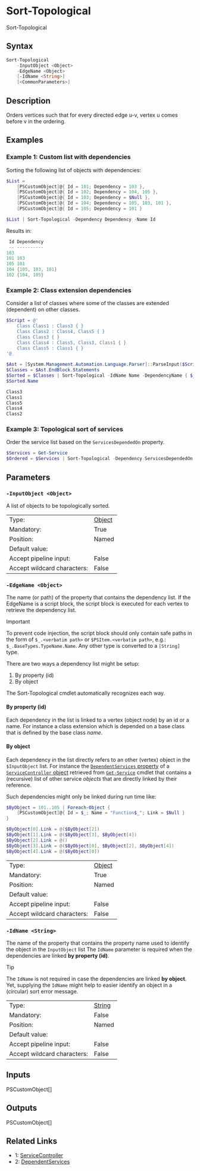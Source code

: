 <!-- markdownlint-disable MD033 -->
# Sort-Topological

Sort-Topological

## Syntax

```PowerShell
Sort-Topological
    -InputObject <Object>
    -EdgeName <Object>
    [-IdName <String>]
    [<CommonParameters>]
```

## Description

Orders vertices such that for every directed edge u-v, vertex u comes before v in the ordering.

## Examples

### Example 1: Custom list with dependencies


Sorting the following list of objects with dependencies:

```PowerShell
$List =
    [PSCustomObject]@{ Id = 101; Dependency = 103 },
    [PSCustomObject]@{ Id = 102; Dependency = 104, 105 },
    [PSCustomObject]@{ Id = 103; Dependency = $Null },
    [PSCustomObject]@{ Id = 104; Dependency = 105, 103, 101 },
    [PSCustomObject]@{ Id = 105; Dependency = 101 }

$List | Sort-Topological -Dependency Dependency -Name Id
```

Results in:

```PowerShell
 Id Dependency
 -- ----------
103
101 103
105 101
104 {105, 103, 101}
102 {104, 105}
```

### Example 2: Class extension dependencies


Consider a list of classes where some of the classes are extended (dependent) on other classes.

```PowerShell
$Script = @'
    Class Class1 : Class3 { }
    Class Class2 : Class4, Class5 { }
    Class Class3 { }
    Class Class4 : Class5, Class3, Class1 { }
    Class Class5 : Class1 { }
'@

$Ast = [System.Management.Automation.Language.Parser]::ParseInput($Script, [ref]$null, [ref]$null)
$Classes = $Ast.EndBlock.Statements
$Sorted = $Classes | Sort-Topological -IdName Name -DependencyName { $_.BaseTypes.TypeName.Name }
$Sorted.Name

Class3
Class1
Class5
Class4
Class2
```

### Example 3: Topological sort of services

Order the service list based on the `ServicesDependedOn` property.

```PowerShell
$Services = Get-Service
$Ordered = $Services | Sort-Topological -Dependency ServicesDependedOn
```

## Parameters

### <a id="-inputobject">**`-InputObject <Object>`**</a>

A list of objects to be topologically sorted.

<table>
<tr><td>Type:</td><td><a href="https://docs.microsoft.com/en-us/dotnet/api/System.Object">Object</a></td></tr>
<tr><td>Mandatory:</td><td>True</td></tr>
<tr><td>Position:</td><td>Named</td></tr>
<tr><td>Default value:</td><td></td></tr>
<tr><td>Accept pipeline input:</td><td>False</td></tr>
<tr><td>Accept wildcard characters:</td><td>False</td></tr>
</table>

### <a id="-edgename">**`-EdgeName <Object>`**</a>

The name (or path) of the property that contains the dependency list.
If the EdgeName is a script block, the script block is executed for each vertex to retrieve the dependency list.

> [!IMPORTANT]
> To prevent code injection, the script block should only contain safe paths in the form of
> `$_.<verbatim path>` or `$PSItem.<verbatim path>`, e.g.: `$_.BaseTypes.TypeName.Name`.
> Any other type is converted to a `[String]` type.

There are two ways a dependency list might be setup:

1. By property (id)
2. By object

The Sort-Topological cmdlet automatically recognizes each way.

#### By property (id)
Each dependency in the list is linked to a vertex (object node) by an id or a name.
For instance a class extension which is depended on a base class that is defined by the base class *name*.

#### By object
Each dependency in the list directly refers to an other (vertex) object in the `$InputObject` list.
For instance the [`DependentServices` property][1] of a [`ServiceController` object][2] retrieved from
[`Get-Service`](https://go.microsoft.com/fwlink/?LinkID=2096496) cmdlet that contains a (recursive) list of other service *objects* that are directly linked
by their reference.

Such dependencies might only be linked during run time like:

```PowerShell
$ByObject = 101..105 | Foreach-Object {
    [PSCustomObject]@{ Id = $_; Name = "Function$_"; Link = $Null }
}

$ByObject[0].Link = @($ByObject[2])
$ByObject[1].Link = @($ByObject[3], $ByObject[4])
$ByObject[2].Link = @()
$ByObject[3].Link = @($ByObject[0], $ByObject[2], $ByObject[4])
$ByObject[4].Link = @($ByObject[0])
```

<table>
<tr><td>Type:</td><td><a href="https://docs.microsoft.com/en-us/dotnet/api/System.Object">Object</a></td></tr>
<tr><td>Mandatory:</td><td>True</td></tr>
<tr><td>Position:</td><td>Named</td></tr>
<tr><td>Default value:</td><td></td></tr>
<tr><td>Accept pipeline input:</td><td>False</td></tr>
<tr><td>Accept wildcard characters:</td><td>False</td></tr>
</table>

### <a id="-idname">**`-IdName <String>`**</a>

The name of the property that contains the property name used to identify the object in the `InputObject` list
The `IdName` parameter is required when the dependencies are linked **by property (id)**.

> [!TIP]
> The `IdName` is not required in case the dependencies are linked **by object**.
> Yet, supplying the `IdName` might help to easier identify an object in a (circular) sort error message.

<table>
<tr><td>Type:</td><td><a href="https://docs.microsoft.com/en-us/dotnet/api/System.String">String</a></td></tr>
<tr><td>Mandatory:</td><td>False</td></tr>
<tr><td>Position:</td><td>Named</td></tr>
<tr><td>Default value:</td><td></td></tr>
<tr><td>Accept pipeline input:</td><td>False</td></tr>
<tr><td>Accept wildcard characters:</td><td>False</td></tr>
</table>

## Inputs

PSCustomObject[]

## Outputs

PSCustomObject[]

## Related Links

* 1: [ServiceController][1]
* 2: [DependentServices][2]

[1]: https://learn.microsoft.com/en-us/dotnet/api/system.serviceprocess.servicecontroller.dependentservices "ServiceController"
[2]: https://learn.microsoft.com/dotnet/api/system.serviceprocess.servicecontroller "DependentServices"

[comment]: <> (Created with Get-MarkdownHelp: Install-Script -Name Get-MarkdownHelp)

